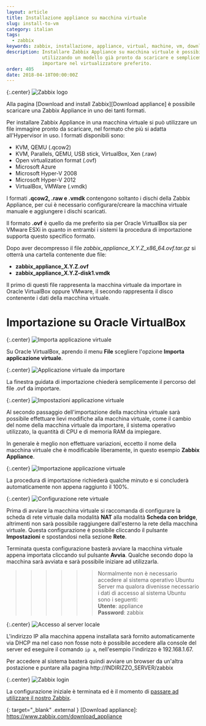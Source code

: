 ```yaml
---
layout: article
title: Installazione appliance su macchina virtuale
slug: install-to-vm
category: italian
tags:
  - zabbix
keywords: zabbix, installazione, appliance, virtual, machine, vm, download, ovf
description: Installare Zabbix Appliance su macchina virtuale è possibile
             utilizzando un modello già pronto da scaricare e semplicemente
             importare nel virtualizzatore preferito.
order: 405
date: 2018-04-18T00:00:00Z
---
```


{:.center}
![Zabbix logo](/resources/articles/zabbix/logo.png)

Alla pagina [Download and install Zabbix][Download appliance] è possibile
scaricare una Zabbix Appliance in uno dei tanti formati.

Per installare Zabbix Appliance in una macchina virtuale si può utilizzare un
file immagine pronto da scaricare, nel formato che più si adatta all'Hypervisor
in uso. I formati disponibili sono:

* KVM, QEMU (.qcow2)
* KVM, Parallels, QEMU, USB stick, VirtualBox, Xen (.raw)
* Open virtualization format (.ovf)
* Microsoft Azure
* Microsoft Hyper-V 2008
* Microsoft Hyper-V 2012
* VirtualBox, VMWare (.vmdk)

I formati **.qcow2, .raw e .vmdk** contengono soltanto i dischi della
Zabbix Appliance, per cui è necessario configurare/creare la macchina virtuale
manuale e aggiungere i dischi scaricati.

Il formato **.ovf** è quello da me preferito sia per Oracle VirtualBox sia per
VMware ESXi in quanto in entrambi i sistemi la procedura di importazione
supporta questo specifico formato.

Dopo aver decompresso il file *zabbix_appliance_X.Y.Z_x86_64.ovf.tar.gz* si
otterrà una cartella contenente due file:

* **zabbix_appliance_X.Y.Z.ovf**
* **zabbix_appliance_X.Y.Z-disk1.vmdk**

Il primo di questi file rappresenta la macchina virtuale da importare in Oracle
VirtualBox oppure VMware, il secondo rappresenta il disco contenente i dati
della macchina virtuale.

# Importazione su Oracle VirtualBox

{:.center}
![Importa applicazione virtuale](/resources/articles/zabbix/install-to-virtualbox/01.png)

Su Oracle VirtualBox, aprendo il menu **File** scegliere l'opzione
**Importa applicazione virtuale**.

{:.center}
![Applicazione virtuale da importare](/resources/articles/zabbix/install-to-virtualbox/02.png)

La finestra guidata di importazione chiederà semplicemente il percorso del file
.ovf da importare.

{:.center}
![Impostazioni applicazione virtuale](/resources/articles/zabbix/install-to-virtualbox/03.png)

Al secondo passaggio dell'importazione della macchina virtuale sarà possibile
effettuare lievi modifiche alla macchina virtuale, come il cambio del nome della
macchina virtuale da importare, il sistema operativo utilizzato, la quantità
di CPU e di memoria RAM da impiegare.

In generale è meglio non effettuare variazioni, eccetto il nome della macchina
virtuale che è modificabile liberamente, in questo esempio **Zabbix Appliance**.

{:.center}
![Importazione applicazione virtuale](/resources/articles/zabbix/install-to-virtualbox/04.png)

La procedura di importazione richiederà qualche minuto e si concluderà
automaticamente non appena raggiunto il 100%.

{:.center}
![Configurazione rete virtuale](/resources/articles/zabbix/install-to-virtualbox/05.png)

Prima di avviare la macchina virtuale si raccomanda di configurare la scheda di
rete virtuale dalla modalità **NAT** alla modalità **Scheda con bridge**,
altrimenti non sarà possibile raggiungere dall'esterno la rete della macchina
virtuale. Questa configurazione è possibile cliccando il pulsante **Impostazioni**
e spostandosi nella sezione **Rete**.

Terminata questa configurazione basterà avviare la macchina virtuale appena
importata cliccando sul pulsante **Avvia**. Qualche secondo dopo la macchina
sarà avviata e sarà possibile iniziare ad utilizzarla.

>>>>>> Normalmente non è necessario accedere al sistema operativo Ubuntu Server
ma qualora divenisse necessario i dati di accesso al sistema Ubuntu sono i
seguenti:  
**Utente**: appliance  
**Password**: zabbix

{:.center}
![Accesso al server locale](/resources/articles/zabbix/install-from-iso/03.png)

L'indirizzo IP alla macchina appena installata sarà fornito automaticamente via
DHCP ma nel caso non fosse noto è possibile accedere alla console del server
ed eseguire il comando ```ip a```, nell'esempio l'indirizzo è 192.168.1.67.

Per accedere al sistema basterà quindi avviare un browser da un'altra postazione
e puntare alla pagina http://INDIRIZZO_SERVER/zabbix

{:.center}
![Zabbix login](/resources/articles/zabbix/login.png)

La configurazione iniziale è terminata ed è il momento di
[passare ad utilizzare il nostro Zabbix][Frontend first view].

{: target="_blank" .external }
[Download appliance]: https://www.zabbix.com/download_appliance

[Frontend first view]: frontend-first-view